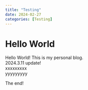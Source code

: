 ```yaml
---
title: "Testing"
date: 2024-02-27
categories: [Testing]
---
```


# Hello World

Hello World! This is my personal blog.  
2024.3.11 update!  
xxxxxxxxx   
yyyyyyyyy   



The end!  



